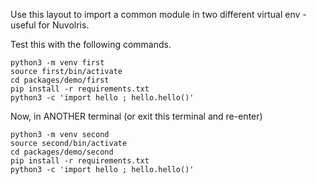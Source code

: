 
Use this layout to import a common module in two different virtual env - useful for Nuvolris.

Test this with the following commands.

```
python3 -m venv first
source first/bin/activate
cd packages/demo/first
pip install -r requirements.txt
python3 -c 'import hello ; hello.hello()'
```

Now, in ANOTHER terminal (or exit this terminal and re-enter)

```
python3 -m venv second
source second/bin/activate
cd packages/demo/second
pip install -r requirements.txt
python3 -c 'import hello ; hello.hello()'
```